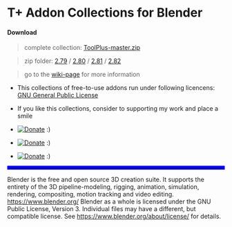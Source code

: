  # T+ Addon Collections for Blender 

 #### Download

   > complete collection: [ToolPlus-master.zip](https://github.com/mkbreuer/ToolPlus/archive/master.zip)

   > zip folder: [2.79](https://github.com/mkbreuer/ToolPlus/tree/master/2.79/Sets/zip) / [2.80](https://github.com/mkbreuer/ToolPlus/tree/master/2.80/Sets/zip) / [2.81](https://github.com/mkbreuer/ToolPlus/tree/master/2.81/Sets/zip) / [2.82](https://github.com/mkbreuer/ToolPlus/tree/master/2.82/Sets/zip)


   > go to the [wiki-page](https://github.com/mkbreuer/ToolPlus/wiki) for more information


* This collections of free-to-use addons run under following licencens: [GNU General Public License](https://www.gnu.org/licenses/gpl-3.0.html) 

* If you like this collections, consider to supporting my work and place a smile

*  [![Donate](https://raw.githubusercontent.com/mkbreuer/ToolPlus/master/references/donate/donate_patreon.png)](https://www.patreon.com/tpc_mkbreuer)   :)

*  [![Donate](https://raw.githubusercontent.com/mkbreuer/ToolPlus/master/references/donate/donate_pp.png)](https://www.paypal.com/cgi-bin/webscr?cmd=_s-xclick&hosted_button_id=WRL57AYRPWDAE&source=url)   :)

*  [![Donate](https://raw.githubusercontent.com/mkbreuer/ToolPlus/master/references/donate/donate_gumroad_.png)](https://gumroad.com/l/tp_courier)   :)

 <hr style="border: 4px solid blue;" />

Blender is the free and open source 3D creation suite. It supports the entirety of the 3D pipeline-modeling, rigging, animation, simulation, rendering, compositing, motion tracking and video editing. https://www.blender.org/  Blender as a whole is licensed under the GNU Public License, Version 3. Individual files may have a different, but compatible license. See https://www.blender.org/about/license/ for details.
